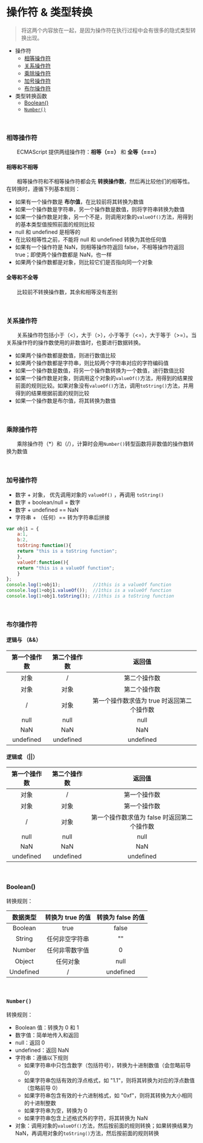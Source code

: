 # 操作符 & 类型转换
> 将这两个内容放在一起，是因为操作符在执行过程中会有很多的隐式类型转换出现。

* 操作符
  * [相等操作符](#相等操作符)
  * [关系操作符](#关系操作符)
  * [乘除操作符](#乘除操作符)
  * [加号操作符](#加号操作符)
  * [布尔操作符](#布尔操作符)
* 类型转换函数
  * [Boolean\(\)](#Boolean())
  * [`Number()`](#\`Number()\`)
  

<br>

### 相等操作符
　　ECMAScript 提供两组操作符：**相等（==）** 和 **全等（===）**

#### 相等和不相等
　　相等操作符和不相等操作符都会先 **转换操作数**，然后再比较他们的相等性。在转换时，遵循下列基本规则：
  * 如果有一个操作数是 **布尔值**，在比较前将其转换为数值
  * 如果一个操作数是字符串，另一个操作数是数值，则将字符串转换为数值
  * 如果一个操作数是对象，另一个不是，则调用对象的`valueOf()`方法，用得到的基本类型值按照前面的规则比较
  * null 和 undefined 是相等的
  * 在比较相等性之前，不能将 null 和 undefined 转换为其他任何值
  * 如果有一个操作符是 NaN，则相等操作符返回 false，不相等操作符返回 true；即使两个操作数都是 NaN，也一样
  * 如果两个操作数都是对象，则比较它们是否指向同一个对象
#### 全等和不全等
　　比较前不转换操作数，其余和相等没有差别

<br>

### 关系操作符
　　关系操作符包括小于（<），大于（>），小于等于（<=），大于等于（>=）。当关系操作符的操作数使用的非数值时，也要进行数据转换。
  * 如果两个操作数都是数值，则进行数值比较
  * 如果两个操作数都是字符串，则比较两个字符串对应的字符编码值
  * 如果一个操作数是数值，将另一个操作数转换为一个数值，进行数值比较
  * 如果一个操作数是对象，则调用这个对象的`valueOf()`方法，用得到的结果按前面的规则比较。如果对象没有`valueOf()`方法，调用`toString()`方法，并用得到的结果根据前面的规则比较
  * 如果一个操作数是布尔值，将其转换为数值
  
  
<br>

### 乘除操作符
　　乘除操作符（\*）和（/），计算时会用`Number()`转型函数将非数值的操作数转换为数值
  
<br>

### 加号操作符
   * 数字 + 对象， 优先调用对象的 `valueOf()` ，再调用 `toString()`
   * 数字 + boolean/null = 数字
   * 数字 + undefined == NaN
   * 字符串 + （任何）== 转为字符串后拼接
```javascript
var obj1 = {
    a:1,
    b:2,
    toString:function(){
	return "this is a toString function";
    },
    valueOf:function(){
	return "this is a valueOf function";
    }
};
console.log(1+obj1);            //1this is a valueOf function
console.log(1+obj1.valueOf());  //1this is a valueOf function
console.log(1+obj1.toString()); //1this is a toString function
```

<br>

### 布尔操作符

#### 逻辑与 （&&）
| 第一个操作数 | 第二个操作数 | 返回值 |
|:------:|:------:|:------:|
|对象|/|第二个操作数|
|对象|对象|第二个操作数|
|/|对象|第一个操作数求值为 true 时返回第二个操作数|
|null|null|null|
|NaN|NaN|NaN|
|undefined|undefined|undefined|

#### 逻辑或 （||）
| 第一个操作数 | 第二个操作数 | 返回值 |
|:------:|:------:|:------:|
|对象|/|第一个操作数|
|对象|对象|第一个操作数|
|/|对象|第一个操作数求值为 false 时返回第二个操作数|
|null|null|null|
|NaN|NaN|NaN|
|undefined|undefined|undefined|

<br>

### Boolean()
转换规则：  

| 数据类型 | 转换为 true 的值 | 转换为 false 的值 |
|:------:|:------:|:------:|
|Boolean|true|false|
|String|任何非空字符串|""|
|Number|任何非零数字值|0|
|Object|任何对象|null|
|Undefined|/|undefined|

<br>

### `Number()`
转换规则：
* Boolean 值：转换为 0 和 1
* 数字值：简单地传入和返回
* null：返回 0 
* undefined：返回 NaN
* 字符串：遵循以下规则
  - 如果字符串中只包含数字（包括符号），转换为十进制数值（会忽略前导 0）
  - 如果字符串包括有效的浮点格式，如 "1.1"，则将其转换为对应的浮点数值（忽略前导 0） 
  - 如果字符串包含有效的十六进制格式，如 "0xf"，则将其转换为大小相同的十进制整数
  - 如果字符串为空，转换为 0
  - 如果字符串包含上述格式外的字符，将其转换为 NaN
* 对象：调用对象的`valueOf()`方法，然后按前面的规则转换；如果转换结果为 NaN，再调用对象的`toString()`方法，然后按前面的规则转换

